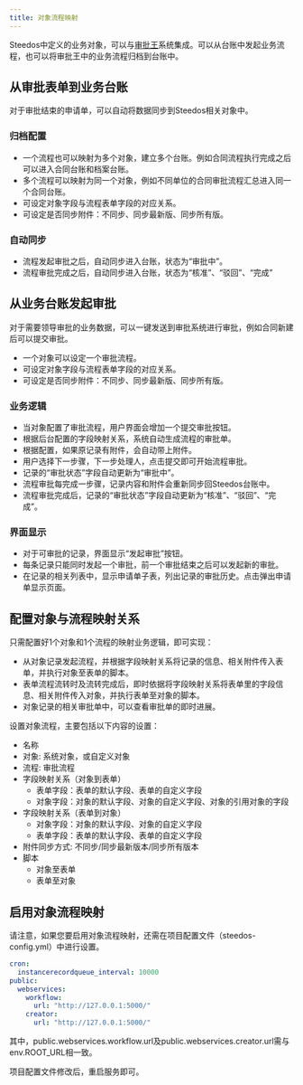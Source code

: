 ```yaml
---
title: 对象流程映射
---
```


Steedos中定义的业务对象，可以与[审批王](../workflow)系统集成。可以从台账中发起业务流程，也可以将审批王中的业务流程归档到台账中。

## 从审批表单到业务台账

对于审批结束的申请单，可以自动将数据同步到Steedos相关对象中。

### 归档配置

- 一个流程也可以映射为多个对象，建立多个台账。例如合同流程执行完成之后可以进入合同台账和档案台账。
- 多个流程可以映射为同一个对象，例如不同单位的合同审批流程汇总进入同一个合同台账。
- 可设定对象字段与流程表单字段的对应关系。
- 可设定是否同步附件：不同步、同步最新版、同步所有版。

### 自动同步

- 流程发起审批之后，自动同步进入台账，状态为“审批中”。
- 流程审批完成之后，自动同步进入台账，状态为“核准”、“驳回”、“完成”

## 从业务台账发起审批

对于需要领导审批的业务数据，可以一键发送到审批系统进行审批，例如合同新建后可以提交审批。

- 一个对象可以设定一个审批流程。
- 可设定对象字段与流程表单字段的对应关系。
- 可设定是否同步附件：不同步、同步最新版、同步所有版。

### 业务逻辑

- 当对象配置了审批流程，用户界面会增加一个提交审批按钮。
- 根据后台配置的字段映射关系，系统自动生成流程的审批单。
- 根据配置，如果原记录有附件，会自动带上附件。
- 用户选择下一步骤，下一步处理人，点击提交即可开始流程审批。
- 记录的“审批状态”字段自动更新为“审批中”。
- 流程审批每完成一步骤，记录内容和附件会重新同步回Steedos台账中。
- 流程审批完成后，记录的“审批状态”字段自动更新为“核准”、“驳回”、“完成”。

### 界面显示

- 对于可审批的记录，界面显示“发起审批”按钮。
- 每条记录只能同时发起一个审批，前一个审批结束之后可以发起新的审批。
- 在记录的相关列表中，显示申请单子表，列出记录的审批历史。点击弹出申请单显示页面。

## 配置对象与流程映射关系

只需配置好1个对象和1个流程的映射业务逻辑，即可实现：

- 从对象记录发起流程，并根据字段映射关系将记录的信息、相关附件传入表单，并执行对象至表单的脚本。
- 表单流程流转时及流转完成后，即时依据将字段映射关系将表单里的字段信息、相关附件传入对象，并执行表单至对象的脚本。
- 对象记录的相关审批单中，可以查看审批单的即时进展。

设置对象流程，主要包括以下内容的设置：

- 名称
- 对象: 系统对象，或自定义对象
- 流程: 审批流程
- 字段映射关系（对象到表单）
  - 表单字段：表单的默认字段、表单的自定义字段
  - 对象字段：对象的默认字段、对象的自定义字段、对象的引用对象的字段
- 字段映射关系（表单到对象）
  - 对象字段：对象的默认字段、对象的自定义字段
  - 表单字段：表单的默认字段、表单的自定义字段
- 附件同步方式: 不同步/同步最新版本/同步所有版本
- 脚本
  - 对象至表单
  - 表单至对象

## 启用对象流程映射

请注意，如果您要启用对象流程映射，还需在项目配置文件（steedos-config.yml）中进行设置。

```yaml
cron:
  instancerecordqueue_interval: 10000
public:
  webservices:
    workflow:
      url: "http://127.0.0.1:5000/"
    creator:
      url: "http://127.0.0.1:5000/"
```
其中，public.webservices.workflow.url及public.webservices.creator.url需与env.ROOT_URL相一致。

项目配置文件修改后，重启服务即可。